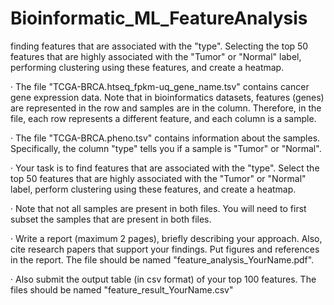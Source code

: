 # Bioinformatic_ML_FeatureAnalysis
finding features that are associated with the "type". Selecting the top 50 features that are highly associated with the "Tumor" or "Normal" label, performing clustering using these features, and create a heatmap.


· The file "TCGA-BRCA.htseq_fpkm-uq_gene_name.tsv" contains cancer gene expression data. Note that in bioinformatics datasets, features (genes) are represented in the row and samples are in the column. Therefore, in the file, each row represents a different feature, and each column is a sample.

· The file "TCGA-BRCA.pheno.tsv" contains information about the samples. Specifically, the column "type" tells you if a sample is "Tumor" or "Normal".

· Your task is to find features that are associated with the "type". Select the top 50 features that are highly associated with the "Tumor" or "Normal" label, perform clustering using these features, and create a heatmap.

· Note that not all samples are present in both files. You will need to first subset the samples that are present in both files.

· Write a report (maximum 2 pages), briefly describing your approach. Also, cite research papers that support your findings. Put figures and references in the report. The file should be named "feature_analysis_YourName.pdf".

· Also submit the output table (in csv format) of your top 100 features. The files should be named "feature_result_YourName.csv"

